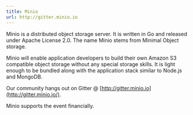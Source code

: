```yaml
---
title: Minio
url: http://gitter.minio.io
---
```


Minio is a distributed object storage server. It is written in Go and
released under Apache License 2.0. The name Minio stems from Minimal
Object storage.

Minio will enable application developers to build their own Amazon S3
compatible object storage without any special storage skills. It is
light enough to be bundled along with the application stack similar to
Node.js and MongoDB.

Our community hangs out on Gitter @ [http://gitter.minio.io](http://gitter.minio.io/).

Minio supports the event financially.
